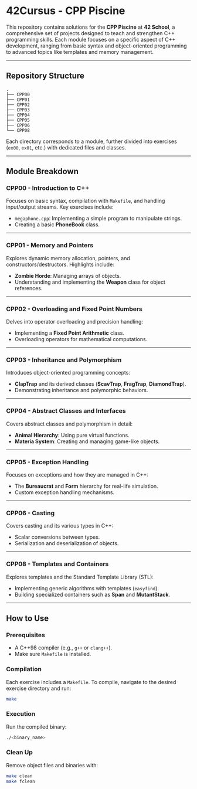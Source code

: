 # 42Cursus - CPP Piscine

This repository contains solutions for the **CPP Piscine** at **42 School**, a comprehensive set of projects designed to teach and strengthen C++ programming skills. Each module focuses on a specific aspect of C++ development, ranging from basic syntax and object-oriented programming to advanced topics like templates and memory management.

---

## Repository Structure

```plaintext
.
├── CPP00
├── CPP01
├── CPP02
├── CPP03
├── CPP04
├── CPP05
├── CPP06
└── CPP08
```

Each directory corresponds to a module, further divided into exercises (`ex00`, `ex01`, etc.) with dedicated files and classes.

---

## Module Breakdown

### **CPP00** - Introduction to C++  
Focuses on basic syntax, compilation with `Makefile`, and handling input/output streams. Key exercises include:  
- `megaphone.cpp`: Implementing a simple program to manipulate strings.  
- Creating a basic **PhoneBook** class.

---

### **CPP01** - Memory and Pointers  
Explores dynamic memory allocation, pointers, and constructors/destructors. Highlights include:  
- **Zombie Horde**: Managing arrays of objects.  
- Understanding and implementing the **Weapon** class for object references.

---

### **CPP02** - Overloading and Fixed Point Numbers  
Delves into operator overloading and precision handling:  
- Implementing a **Fixed Point Arithmetic** class.  
- Overloading operators for mathematical computations.

---

### **CPP03** - Inheritance and Polymorphism  
Introduces object-oriented programming concepts:  
- **ClapTrap** and its derived classes (**ScavTrap**, **FragTrap**, **DiamondTrap**).  
- Demonstrating inheritance and polymorphic behaviors.

---

### **CPP04** - Abstract Classes and Interfaces  
Covers abstract classes and polymorphism in detail:  
- **Animal Hierarchy**: Using pure virtual functions.  
- **Materia System**: Creating and managing game-like objects.

---

### **CPP05** - Exception Handling  
Focuses on exceptions and how they are managed in C++:  
- The **Bureaucrat** and **Form** hierarchy for real-life simulation.  
- Custom exception handling mechanisms.

---

### **CPP06** - Casting  
Covers casting and its various types in C++:  
- Scalar conversions between types.  
- Serialization and deserialization of objects.

---

### **CPP08** - Templates and Containers  
Explores templates and the Standard Template Library (STL):  
- Implementing generic algorithms with templates (`easyfind`).  
- Building specialized containers such as **Span** and **MutantStack**.

---

## How to Use

### Prerequisites
- A C++98 compiler (e.g., `g++` or `clang++`).  
- Make sure `Makefile` is installed.

### Compilation
Each exercise includes a `Makefile`. To compile, navigate to the desired exercise directory and run:  
```bash
make
```

### Execution
Run the compiled binary:  
```bash
./<binary_name>
```

### Clean Up
Remove object files and binaries with:  
```bash
make clean
make fclean
```